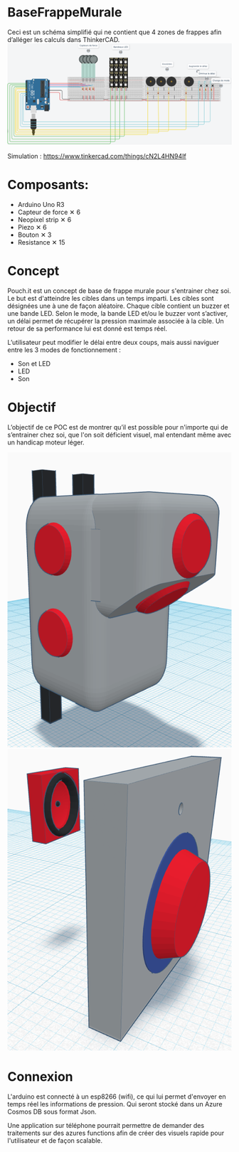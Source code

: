# BaseFrappeMurale

Ceci est un schéma simplifié qui ne contient que 4 zones de frappes afin d’alléger les calculs dans ThinkerCAD.
![](img/Mighty_Amur.png)

Simulation : https://www.tinkercad.com/things/cN2L4HN94If

# Composants:

- Arduino Uno R3
- Capteur de force ✕ 6
- Neopixel strip ✕ 6
- Piezo ✕ 6
- Bouton ✕ 3
- Resistance ✕ 15

# Concept

Pouch.it est un concept de base de frappe murale pour s'entrainer chez soi. Le but est d'atteindre les cibles dans un temps imparti. Les cibles sont désignées une à une de façon aléatoire. Chaque cible contient un buzzer et une bande LED. Selon le mode, la bande LED et/ou le buzzer vont s’activer, un délai permet de récupérer la pression maximale associée à la cible. Un retour de sa performance lui est donné est temps réel.

L’utilisateur peut modifier le délai entre deux coups, mais aussi naviguer entre les 3 modes de fonctionnement :
* Son et LED
* LED 
* Son

# Objectif

L’objectif de ce POC est de montrer qu’il est possible pour n'importe qui de s’entrainer chez soi, que l'on soit déficient visuel, mal entendant même avec un handicap moteur léger.

![](img/concept_0.png)
![](img/concept_1.png)

# Connexion

L'arduino est connecté à un esp8266 (wifi), ce qui lui permet d'envoyer en temps réel les informations de pression. Qui seront stocké dans un Azure Cosmos DB sous format Json.

Une application sur téléphone pourrait permettre de demander des traitements sur des azures functions afin de créer des visuels rapide pour l'utilisateur et de façon scalable.
